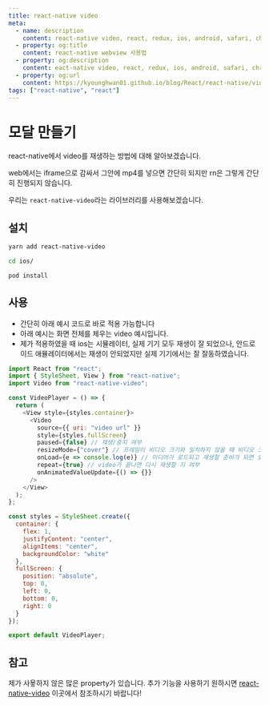 ```yaml
---
title: react-native video
meta:
  - name: description
    content: react-native video, react, redux, ios, android, safari, chrome, google, apple, video, react-native-video
  - property: og:title
    content: react-native webview 사용법
  - property: og:description
    content: eact-native video, react, redux, ios, android, safari, chrome, google, apple, video, react-native-video
  - property: og:url
    content: https://kyounghwan01.github.io/blog/React/react-native/video/
tags: ["react-native", "react"]
---
```


# 모달 만들기

react-native에서 video를 재생하는 방법에 대해 알아보겠습니다.

web에서는 iframe으로 감싸서 그안에 mp4를 넣으면 간단히 되지만 rn은 그렇게 간단히 진행되지 않습니다.

우리는 `react-native-video`라는 라이브러리를 사용해보겠습니다.

## 설치

```bash
yarn add react-native-video

cd ios/

pod install
```

## 사용

- 간단히 아래 예시 코드로 바로 적용 가능합니다
- 아래 예시는 화면 전체를 체우는 video 예시입니다.
- 제가 적용하였을 때 ios는 시뮬레이터, 실제 기기 모두 재생이 잘 되었으나, 안드로이드 애뮬레이터에서는 재생이 안되었지만 실제 기기에서는 잘 잘동하였습니다.

```js
import React from "react";
import { StyleSheet, View } from "react-native";
import Video from "react-native-video";

const VideoPlayer = () => {
  return (
    <View style={styles.container}>
      <Video
        source={{ uri: "video url" }}
        style={styles.fullScreen}
        paused={false} // 재생/중지 여부
        resizeMode={"cover"} // 프레임이 비디오 크기와 일치하지 않을 때 비디오 크기를 조정하는 방법을 결정합니다. cover : 비디오의 크기를 유지하면서 최대한 맞게
        onLoad={e => console.log(e)} // 미디어가 로드되고 재생할 준비가 되면 호출되는 콜백 함수입니다.
        repeat={true} // video가 끝나면 다시 재생할 지 여부
        onAnimatedValueUpdate={() => {}}
      />
    </View>
  );
};

const styles = StyleSheet.create({
  container: {
    flex: 1,
    justifyContent: "center",
    alignItems: "center",
    backgroundColor: "white"
  },
  fullScreen: {
    position: "absolute",
    top: 0,
    left: 0,
    bottom: 0,
    right: 0
  }
});

export default VideoPlayer;
```

## 참고

제가 사욯하지 않은 많은 property가 있습니다. 추가 기능을 사용하기 원하시면 [react-native-video](https://www.npmjs.com/package/react-native-video) 이곳에서 참조하시기 바랍니다!

<TagLinks />

<Comment />
